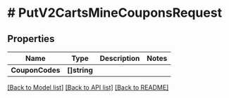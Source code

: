 # # PutV2CartsMineCouponsRequest


## Properties 


Name | Type | Description | Notes
------------ | ------------- | ------------- | -------------
**CouponCodes**| **[]string** |   |


[[Back to Model list]](../../README.md#models) [[Back to API list]](../../README.md#endpoints) [[Back to README]](../../README.md)

